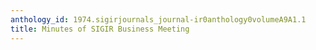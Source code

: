 ```yaml
---
anthology_id: 1974.sigirjournals_journal-ir0anthology0volumeA9A1.1
title: Minutes of SIGIR Business Meeting
---
```

